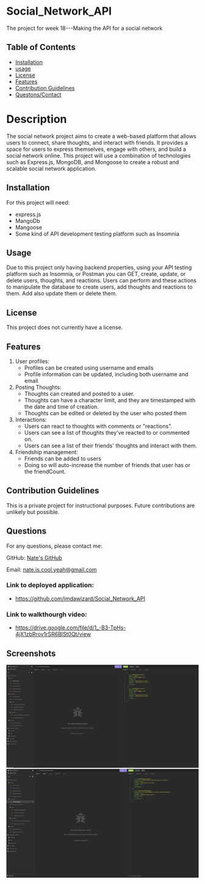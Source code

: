 # Social_Network_API
The project for week 18---Making the API for a social network

## Table of Contents
 - [Installation](#installation)
 - [usage](#usage)
 - [License](#license)
 - [Features](#featues)
 - [Contribution Guidelines](#contributing)
 - [Questons/Contact](#questions)


# Description
The social network project aims to create a web-based platform that allows users to connect, share thoughts, and interact with friends. It provides a space for users to express themselves, engage with others, and build a social network online. This project will use a combination of technologies such as Express.js, MongoDB, and Mongoose to create a robust and scalable social network application.

## Installation
For this project will need:
- express.js
- MangoDb
- Mangoose
- Some kind of API development testing platform such as Insomnia

## Usage
Due to this project only having backend properties, using your API testing platform such as Insomnia, or Postman you can GET, create, update, or delete users, thoughts, and reactions. Users can perform and these actions to manipulate the database to create users, add thoughts and reactions to them. Add also update them or delete them.

## License
This project does not currently have a license.

## Features
1. User profiles:
    - Profiles can be created using username and emails
    - Profile information can be updated, including both username and email
2. Posting Thoughts:
    - Thoughts can created and posted to a user.
    - Thoughts can have a character limit, and they are timestamped with the date and time of creation.
    - Thoughts can be edited or deleted by the user who posted them
3. Interactions:
    - Users can react to thoughts with comments or "reactions".
    - Users can see a list of thoughts they've reacted to or commented on.
    - Users can see a list of their friends' thoughts and interact with them.
4. Friendship management:
    - Friends can be added to users
    - Doing so will auto-increase the number of friends that user has or the friendCount.


## Contribution Guidelines
This is a private project for instructional purposes. Future contributions are unlikely but possible.

## Questions
For any questions, please contact me:

GitHub: [Nate's GitHub](https://github.com/imdawizard)

Email: nate.is.cool.yeah@gmail.com

### Link to deployed application:
- https://github.com/imdawizard/Social_Network_API

### Link to walkthourgh video:
- https://drive.google.com/file/d/1_-B3-TpHs-4jX1zbRrov1rSR6BlSt0Qt/view 

## Screenshots
![Get all users](image.png)
![Get all thoughts](image-1.png)
